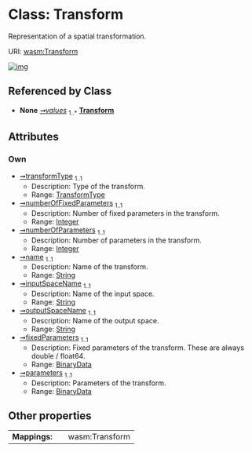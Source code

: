 
# Class: Transform

Representation of a spatial transformation.

URI: [wasm:Transform](https://w3id.org/itk/wasmTransform)


[![img](https://yuml.me/diagram/nofunky;dir:TB/class/[TransformType],[BinaryData]<parameters%201..1-++[Transform&#124;numberOfFixedParameters:integer;numberOfParameters:integer;name:string;inputSpaceName:string;outputSpaceName:string],[BinaryData]<fixedParameters%201..1-++[Transform],[TransformType]<transformType%201..1-++[Transform],[TransformList]++-%20values%201..*>[Transform],[TransformList],[BinaryData])](https://yuml.me/diagram/nofunky;dir:TB/class/[TransformType],[BinaryData]<parameters%201..1-++[Transform&#124;numberOfFixedParameters:integer;numberOfParameters:integer;name:string;inputSpaceName:string;outputSpaceName:string],[BinaryData]<fixedParameters%201..1-++[Transform],[TransformType]<transformType%201..1-++[Transform],[TransformList]++-%20values%201..*>[Transform],[TransformList],[BinaryData])

## Referenced by Class

 *  **None** *[➞values](transformList__values.md)*  <sub>1..\*</sub>  **[Transform](Transform.md)**

## Attributes


### Own

 * [➞transformType](transform__transformType.md)  <sub>1..1</sub>
     * Description: Type of the transform.
     * Range: [TransformType](TransformType.md)
 * [➞numberOfFixedParameters](transform__numberOfFixedParameters.md)  <sub>1..1</sub>
     * Description: Number of fixed parameters in the transform.
     * Range: [Integer](types/Integer.md)
 * [➞numberOfParameters](transform__numberOfParameters.md)  <sub>1..1</sub>
     * Description: Number of parameters in the transform.
     * Range: [Integer](types/Integer.md)
 * [➞name](transform__name.md)  <sub>1..1</sub>
     * Description: Name of the transform.
     * Range: [String](types/String.md)
 * [➞inputSpaceName](transform__inputSpaceName.md)  <sub>1..1</sub>
     * Description: Name of the input space.
     * Range: [String](types/String.md)
 * [➞outputSpaceName](transform__outputSpaceName.md)  <sub>1..1</sub>
     * Description: Name of the output space.
     * Range: [String](types/String.md)
 * [➞fixedParameters](transform__fixedParameters.md)  <sub>1..1</sub>
     * Description: Fixed parameters of the transform. These are always double / float64.
     * Range: [BinaryData](BinaryData.md)
 * [➞parameters](transform__parameters.md)  <sub>1..1</sub>
     * Description: Parameters of the transform.
     * Range: [BinaryData](BinaryData.md)

## Other properties

|  |  |  |
| --- | --- | --- |
| **Mappings:** | | wasm:Transform |